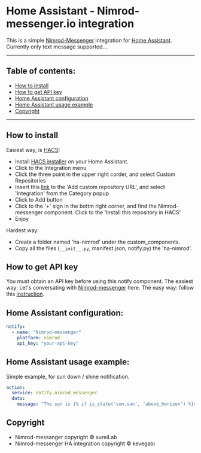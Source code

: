 # Home Assistant - Nimrod-messenger.io integration
This is a simple [Nimrod-Messenger](https://https://www.nimrod-messenger.io/) integration for [Home Assistant](https://www.home-assistant.io/). Currently only text message supported...

------------

## Table of contents:
- [How to install](#how-to-install)
- [How to get API key](#how-to-get-api-key)
- [Home Assistant configuration](#home-assinstant-configuration)
- [Home Assistant usage example](#home-assistant-usage-example)
- [Copyright](#copyright)

------------

## How to install
Easiest way, is [HACS](https://hacs.xyz/)!
- Install [HACS installer](https://hacs.xyz/docs/installation/manual) on your Home Assistant.
- Click to the Integration menu
- Click the three point in the upper right corder, and select Custom Repositories
- Insert this [link](https://github.com/kevegabi/ha-nimrod/) to the 'Add custom repository URL', and select 'Integration' from the Category popup
- Click to Add button
- Click to the '+' sign in the bottm right corner, and find the Nimrod-messenger component. Click to the 'Install this repository in HACS'
- Enjoy

Hardest way:
- Create a folder named 'ha-nimrod' under the custom_components. 
- Copy all the files (`__init__.py`, manifest.json, notify.py) the 'ha-nimrod'.

## How to get API key
You must obtain an API key before using this notify component. The easiest way: Let's conversating with [Nimrod-messenger](https://m.me/251459615313202) here. The easy way: follow this [instruction](https://www.nimrod-messenger.io/).

## Home Assistant configuration:
```yaml
notify:
  - name: "Nimrod-messenger"
    platform: nimrod
    api_key: "your-api-key"
```

## Home Assistant usage example:
Simple example, for sun down / shine notification.
```yaml
action:
  service: notify.nimrod_messenger
  data:
    message: "The sun is {% if is_state('sun.sun', 'above_horizon') %}up{% else %}down{% endif %}!"
```
## Copyright
- Nimrod-messanger copyright © xureiLab
- Nimrod-messenger HA integration copyright © kevegabi
